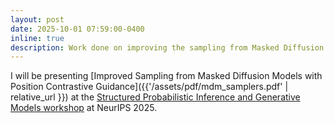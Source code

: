 ```yaml
---
layout: post
date: 2025-10-01 07:59:00-0400
inline: true
description: Work done on improving the sampling from Masked Diffusion Models (MDMs) as an intern at IBM Research is accepted at NeurIPS SPIGM workshop.
---
```


I will be presenting [Improved Sampling from Masked Diffusion Models with Position Contrastive Guidance]({{'/assets/pdf/mdm_samplers.pdf' | relative_url }}) at the [Structured Probabilistic Inference and Generative Models workshop](https://spigmworkshopv3.github.io/) at NeurIPS 2025.